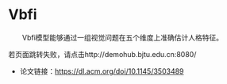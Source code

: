 # Vbfi
&emsp;&emsp;Vbfi模型能够通过一组视觉问题在五个维度上准确估计人格特征。

若页面跳转失败，请点击http://demohub.bjtu.edu.cn:8080/

- 论文链接：https://dl.acm.org/doi/10.1145/3503489